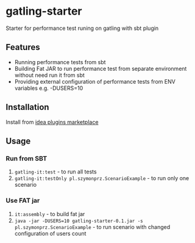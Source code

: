 # gatling-starter
Starter for performance test runing on gatling with sbt plugin

## Features
* Running performance tests from sbt
* Building Fat JAR to run performance test from separate environment without need run it from sbt 
* Providing external configuration of performance tests from ENV variables e.g. -DUSERS=10

## Installation 

Install from [idea plugins marketplace](https://plugins.jetbrains.com/plugin/11942-cheat-sh-code-snippets) 

## Usage

### Run from SBT

1. ```gatling-it:test``` - to run all tests
2. ```gatling-it:testOnly pl.szymonprz.ScenarioExample``` - to run only one scenario

### Use FAT jar

1. ```it:assembly``` - to build fat jar
2. ```java -jar -DUSERS=10 gatling-starter-0.1.jar -s pl.szymonprz.ScenarioExample``` - to run scenario with changed configuration of users count 



